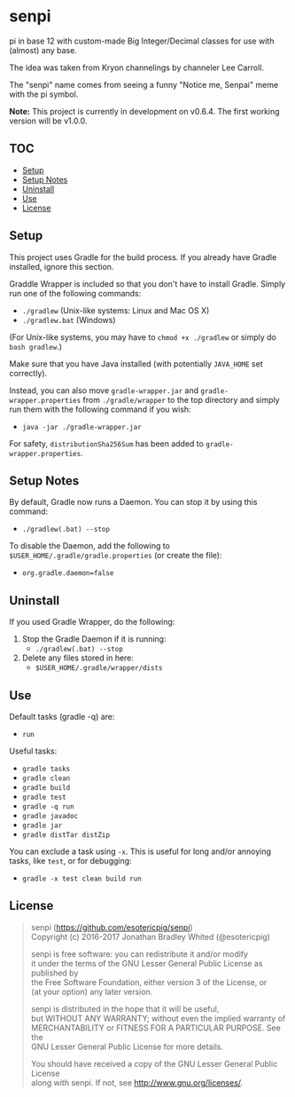 # senpi
pi in base 12 with custom-made Big Integer/Decimal classes for use with (almost) any base.

The idea was taken from Kryon channelings by channeler Lee Carroll.

The "senpi" name comes from seeing a funny "Notice me, Senpai" meme with the pi symbol.

**Note:** This project is currently in development on v0.6.4.  The first working version will be v1.0.0.

## TOC
- [Setup](#setup)
- [Setup Notes](#setup-notes)
- [Uninstall](#uninstall)
- [Use](#use)
- [License](#license)

## Setup
This project uses Gradle for the build process.  If you already have Gradle installed, ignore this section.

Graddle Wrapper is included so that you don't have to install Gradle.  Simply run one of the following commands:
- `./gradlew` (Unix-like systems: Linux and Mac OS X)
- `./gradlew.bat` (Windows)

(For Unix-like systems, you may have to `chmod +x ./gradlew` or simply do `bash gradlew`.)

Make sure that you have Java installed (with potentially `JAVA_HOME` set correctly).

Instead, you can also move `gradle-wrapper.jar` and `gradle-wrapper.properties` from `./gradle/wrapper` to the top directory and simply run them with the following command if you wish:
- `java -jar ./gradle-wrapper.jar`

For safety, `distributionSha256Sum` has been added to `gradle-wrapper.properties`.

## Setup Notes
By default, Gradle now runs a Daemon.  You can stop it by using this command:
- `./gradlew(.bat) --stop`

To disable the Daemon, add the following to `$USER_HOME/.gradle/gradle.properties` (or create the file):
- `org.gradle.daemon=false`

## Uninstall
If you used Gradle Wrapper, do the following:
1. Stop the Gradle Daemon if it is running:
   - `./gradlew(.bat) --stop`
2. Delete any files stored in here:
   - `$USER_HOME/.gradle/wrapper/dists`

## Use
Default tasks (gradle -q) are:
- `run`

Useful tasks:
- `gradle tasks`
- `gradle clean`
- `gradle build`
- `gradle test`
- `gradle -q run`
- `gradle javadoc`
- `gradle jar`
- `gradle distTar distZip`

You can exclude a task using `-x`.  This is useful for long and/or annoying tasks, like `test`, or for debugging:
- `gradle -x test clean build run`

## License
> senpi (https://github.com/esotericpig/senpi)  
> Copyright (c) 2016-2017 Jonathan Bradley Whited (@esotericpig)  
> 
> senpi is free software: you can redistribute it and/or modify  
> it under the terms of the GNU Lesser General Public License as published by  
> the Free Software Foundation, either version 3 of the License, or  
> (at your option) any later version.  
> 
> senpi is distributed in the hope that it will be useful,  
> but WITHOUT ANY WARRANTY; without even the implied warranty of  
> MERCHANTABILITY or FITNESS FOR A PARTICULAR PURPOSE.  See the  
> GNU Lesser General Public License for more details.  
> 
> You should have received a copy of the GNU Lesser General Public License  
> along with senpi.  If not, see <http://www.gnu.org/licenses/>.  
